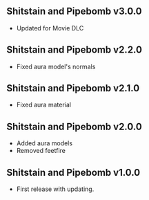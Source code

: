 ## Shitstain and Pipebomb v3.0.0
- Updated for Movie DLC

## Shitstain and Pipebomb v2.2.0
- Fixed aura model's normals

## Shitstain and Pipebomb v2.1.0
- Fixed aura material

## Shitstain and Pipebomb v2.0.0
- Added aura models
- Removed feetfire

## Shitstain and Pipebomb v1.0.0
- First release with updating.